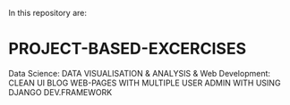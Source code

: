 In this repository are:
# PROJECT-BASED-EXCERCISES
Data Science: DATA VISUALISATION & ANALYSIS
                     &
Web Development: CLEAN UI BLOG WEB-PAGES WITH MULTIPLE USER ADMIN WITH USING DJANGO DEV.FRAMEWORK
